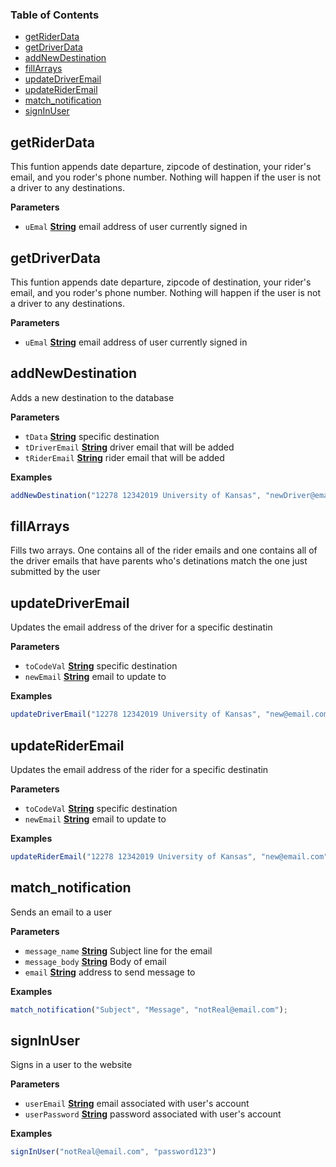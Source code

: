 ### Table of Contents

-   [getRiderData](#getriderdata)
-   [getDriverData](#getdriverdata)
-   [addNewDestination](#addnewdestination)
-   [fillArrays](#fillarrays)
-   [updateDriverEmail](#updatedriveremail)
-   [updateRiderEmail](#updaterideremail)
-   [match_notification](#match_notification)
-   [signInUser](#signinuser)

## getRiderData

This funtion appends date departure, zipcode of destination, your rider's email, and you roder's phone number. Nothing will happen if the user is not a driver to any destinations.

**Parameters**

-   `uEmal` **[String](https://developer.mozilla.org/en-US/docs/Web/JavaScript/Reference/Global_Objects/String)** email address of user currently signed in

## getDriverData

This funtion appends date departure, zipcode of destination, your rider's email, and you roder's phone number. Nothing will happen if the user is not a driver to any destinations.

**Parameters**

-   `uEmal` **[String](https://developer.mozilla.org/en-US/docs/Web/JavaScript/Reference/Global_Objects/String)** email address of user currently signed in

## addNewDestination

Adds a new destination to the database

**Parameters**

-   `tData` **[String](https://developer.mozilla.org/en-US/docs/Web/JavaScript/Reference/Global_Objects/String)** specific destination
-   `tDriverEmail` **[String](https://developer.mozilla.org/en-US/docs/Web/JavaScript/Reference/Global_Objects/String)** driver email that will be added
-   `tRiderEmail` **[String](https://developer.mozilla.org/en-US/docs/Web/JavaScript/Reference/Global_Objects/String)** rider email that will be added

**Examples**

```javascript
addNewDestination("12278 12342019 University of Kansas", "newDriver@email.com", "newRider@email.com");
```

## fillArrays

Fills two arrays. One contains all of the rider emails and one contains all of the driver emails that have parents who's detinations match the one just submitted by the user

## updateDriverEmail

Updates the email address of the driver for a specific destinatin

**Parameters**

-   `toCodeVal` **[String](https://developer.mozilla.org/en-US/docs/Web/JavaScript/Reference/Global_Objects/String)** specific destination
-   `newEmail` **[String](https://developer.mozilla.org/en-US/docs/Web/JavaScript/Reference/Global_Objects/String)** email to update to

**Examples**

```javascript
updateDriverEmail("12278 12342019 University of Kansas", "new@email.com");
```

## updateRiderEmail

Updates the email address of the rider for a specific destinatin

**Parameters**

-   `toCodeVal` **[String](https://developer.mozilla.org/en-US/docs/Web/JavaScript/Reference/Global_Objects/String)** specific destination
-   `newEmail` **[String](https://developer.mozilla.org/en-US/docs/Web/JavaScript/Reference/Global_Objects/String)** email to update to

**Examples**

```javascript
updateRiderEmail("12278 12342019 University of Kansas", "new@email.com");
```

## match_notification

Sends an email to a user

**Parameters**

-   `message_name` **[String](https://developer.mozilla.org/en-US/docs/Web/JavaScript/Reference/Global_Objects/String)** Subject line for the email
-   `message_body` **[String](https://developer.mozilla.org/en-US/docs/Web/JavaScript/Reference/Global_Objects/String)** Body of email
-   `email` **[String](https://developer.mozilla.org/en-US/docs/Web/JavaScript/Reference/Global_Objects/String)** address to send message to

**Examples**

```javascript
match_notification("Subject", "Message", "notReal@email.com");
```

## signInUser

Signs in a user to the website

**Parameters**

-   `userEmail` **[String](https://developer.mozilla.org/en-US/docs/Web/JavaScript/Reference/Global_Objects/String)** email associated with user's account
-   `userPassword` **[String](https://developer.mozilla.org/en-US/docs/Web/JavaScript/Reference/Global_Objects/String)** password associated with user's account

**Examples**

```javascript
signInUser("notReal@email.com", "password123")
```
